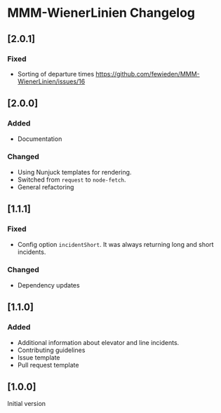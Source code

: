 # MMM-WienerLinien Changelog

## [2.0.1]

### Fixed

- Sorting of departure times https://github.com/fewieden/MMM-WienerLinien/issues/16

## [2.0.0]

### Added

- Documentation

### Changed

- Using Nunjuck templates for rendering.
- Switched from `request` to `node-fetch`.
- General refactoring

## [1.1.1]

### Fixed

- Config option `incidentShort`. It was always returning long and short incidents.

### Changed

- Dependency updates

## [1.1.0]

### Added

- Additional information about elevator and line incidents.
- Contributing guidelines
- Issue template
- Pull request template

## [1.0.0]

Initial version
